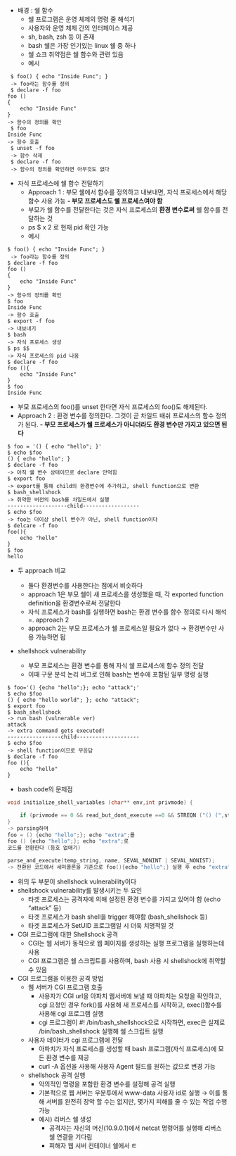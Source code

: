 
- 배경 : 쉘 함수
	- 쉘 프로그램은 운영 체제의 명령 줄 해석기
	- 사용자와 운영 체제 간의 인터페이스 제공
	- sh, bash, zsh 등 이 존재
	- bash 쉘은 가장 인기있는 linux 쉘 중 하나
	- 쉘 쇼크 취약점은 쉘 함수와 관련 있음
	- 예시
```shell
 $ foo() { echo "Inside Func"; }
 -> foo라는 함수를 정의
 $ declare -f foo
foo () 
{ 
    echo "Inside Func"
}
-> 함수의 정의를 확인
 $ foo
Inside Func
-> 함수 호출
 $ unset -f foo
 -> 함수 삭제
 $ declare -f foo
 -> 함수의 정의를 확인하면 아무것도 없다
```

- 자식 프로세스에 쉘 함수 전달하기
	- Approach 1 : 부모 쉘에서 함수를 정의하고 내보내면, 자식 프로세스에서 해당 함수 사용 가능
	**- 부모 프로세스도 쉘 프로세스여야 함**
	- 부모가 쉘 함수를 전달한다는 것은 자식 프로세스의 **환경 변수로써** 쉘 함수를 전달하는 것
	- ps $ x 2 로 현재 pid 확인 가능
	- 예시
```shell
$ foo() { echo "Inside Func"; }
 -> foo라는 함수를 정의
$ declare -f foo
foo () 
{ 
    echo "Inside Func"
}
-> 함수의 정의를 확인
$ foo
Inside Func
-> 함수 호출
$ export -f foo
-> 내보내기
$ bash 
-> 자식 프로세스 생성
$ ps $$
-> 자식 프로세스의 pid 나옴
$ declare -f foo
foo (){
	echo "Inside Func"
}
$ foo
Inside Func
```

- 부모 프로세스의 foo()를 unset 한다면 자식 프로세스의 foo()도 해제된다.
- Approach 2 : 환경 변수를 정의한다. 그것이 곧 차일드 배쉬 프로세스의 함수 정의가 된다.
	**- 부모 프로세스가 쉘 프로세스가 아니더라도 환경 변수만 가지고 있으면 된다**
```shell
$ foo = '() { echo "hello"; }'
$ echo $foo
() { echo "hello"; }
$ declare -f foo
-> 아직 쉘 변수 상태이므로 declare 안먹힘
$ export foo
-> export를 통해 child의 환경변수에 추가하고, shell function으로 변환
$ bash_shellshock
-> 취약한 버전의 bash를 차일드에서 실행
-------------------child------------------
$ echo $foo
-> foo는 더이상 shell 변수가 아닌, shell function이다
$ delcare -f foo
foo(){
	echo "hello"
}
$ foo
hello
```

- 두 approach 비교
	- 둘다 환경변수를 사용한다는 점에서 비슷하다
	- approach 1은 부모 쉘이 새 프로세스를 생성했을 때, 각 exported function definition을 환경변수로써 전달한다
	- 자식 프로세스가 bash를 실행하면 bash는 환경 변수를 함수 정의로 다시 해석 =. approach 2
	- approach 2는 부모 프로세스가 쉘 프로세스일 필요가 없다 → 환경변수만 사용 가능하면 됨

- shellshock vulnerability
	- 부모 프로세스는 환경 변수를 통해 자식 쉘 프로세스에 함수 정의 전달
	- 이때 구문 분석 논리 버그로 인해 bash는 변수에 포함된 일부 명령 실행
```shell
$ foo='() {echo "hello";}; echo "attack";'
$ echo $foo
() { echo "hello world"; }; echo "attack";
$ export foo
$ bash_shellshock
-> run bash (vulnerable ver)
attack
-> extra command gets executed!
-----------------child--------------------
$ echo $foo
-> shell function이므로 무응답
$ declare -f foo
foo (){
	echo "hello"
}
```

- bash code의 문제점
``` c
void initialize_shell_variables (char** env,int privmode) {

	if (privmode == 0 && read_but_dont_execute ==0 && STREQN ("() (",string,4)))
}
-> parsing하며
foo = () {echo "hello";}; echo "extra";를
foo () {echo "hello";}; echo "extra";로
코드를 전환한다 (등호 없애기)

parse_and_execute(temp_string, name, SEVAL_NONINT | SEVAL_NONIST);
-> 전환된 코드에서 세미콜론을 기준으로 foo(){echo "hello";} 실행 후 echo "extra"를 실행한다
```

- 위의 두 부분이 shellshock vulnerability이다
- shellshock vulnerability를 발생시키는 두 요인
	- 타겟 프로세스는 공격자에 의해 설정된 환경 변수를 가지고 있어야 함 (echo “attack” 등) 
	- 타겟 프로세스가 bash shell을 trigger 해야함
	  (bash_shellshock 등)
	- 타겟 프로세스가 SetUID 프로그램일 시 더욱 치명적일 것
- CGI 프로그램에 대한 Shellshock 공격
	- CGI는 웹 서버가 동적으로 웹 페이지를 생성하는 실행 프로그램을 실행하는데 사용
	- CGI 프로그램은 쉘 스크립트를 사용하며, bash 사용 시 shellshock에 취약할 수 있음
- CGI 프로그램을 이용한 공격 방법
	- 웹 서버가 CGI 프로그램 호출
		- 사용자가 CGI url을 아파치 웹서버에 보낼 때 아파치는 요청을 확인하고, cgi 요청인 경우 fork()를 사용해 새 프로세스를 시작하고, exec()함수를 사용해 cgi 프로그램 실행
		- cgi 프로그램이 #! /bin/bash_shellshock으로 시작하면, exec은 실제로 /bin/bash_shellshock 실행해 쉘 스크립트 실행
	- 사용자 데이터가 cgi 프로그램에 전달
		- 아파치가 자식 프로세스를 생성할 때 bash 프로그램(자식 프로세스)에 모든 환경 변수를 제공
		- curl -A 옵션을 사용해 사용자 Agent 필드를 원하는 값으로 변경 가능
	- shellshock 공격 실행
		- 악의적인 명령을 포함한 환경 변수를 설정해 공격 실행
		- 기본적으로 웹 서버는 우분투에서 www-data 사용자 id로 실행 → 이를 통해 서버를 완전히 장악 할 수는 없지만, 몇가지 피해를 줄 수 있는 작업 수행 가능
		- 예시) 리버스 쉘 생성
			- 공격자는 자신의 머신(10.9.0.1)에서 netcat 명령어를 실행해 리버스 쉘 연결을 기다림
			- 피해자 웹 서버 컨테이너 쉘에서 ㅌ